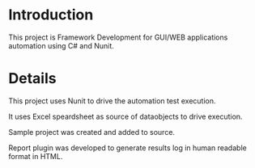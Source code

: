 # Introduction #
This project is Framework Development for GUI/WEB applications automation using C# and Nunit.



# Details #
This project uses Nunit to drive the automation test execution.

It uses Excel speardsheet as source of dataobjects to drive execution.

Sample project was created and added to source.



Report plugin was developed to generate results log in human readable format in HTML.
